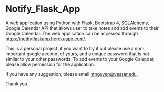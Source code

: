 # Notify_Flask_App
A web application using Python with Flask, Bootstrap 4, SQLAlchemy, Google Calendar API that allows user to take notes and add events to their Google Calendar. The web application can be accessed through https://notifyflaskapp.herokuapp.com/.

This is a personal project, if you want to try it out please use a non-important google account of yours, and a unique password that is not similar to your other passwords. To add events to your Google Calendar, please allow permission for the application.

If you have any suggestion, please email ntnguyen@vassar.edu.

Thank you.
